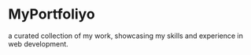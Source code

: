 # MyPortfoliyo
a curated collection of my work, showcasing my skills and experience in web development.
